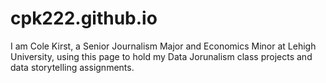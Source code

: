 # cpk222.github.io

I am Cole Kirst, a Senior Journalism Major and Economics Minor at Lehigh University, using this page to hold my Data Jorunalism class projects and data storytelling assignments. 
